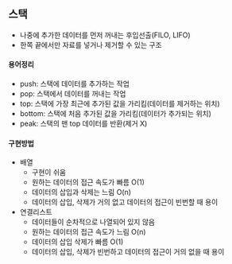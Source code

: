 ## 스택

* 나중에 추가한 데이터를 먼저 꺼내는 후입선출(FILO, LIFO)
* 한쪽 끝에서만 자료를 넣거나 제거할 수 있는 구조

#### 용어정리
* push: 스택에 데이터를 추가하는 작업
* pop: 스택에서 데이터를 꺼내는 작업
* top: 스택에 가장 최근에 추가된 값을 가리킴(데이터를 제거하는 위치)
* bottom: 스택에 처음 추가된 값을 가리킴(데이터가 추가되는 위치)
* peak: 스택의 맨 top 데이터를 반환(제거 X)
#### 구현방법
* 배열
    * 구현이 쉬움
    * 원하는 데이터의 접근 속도가 빠름 O(1)
    * 데이터의 삽입과 삭제는 느림 O(n)
    * 데이터의 삽입, 삭제가 거의 없고 데이터의 접근이 빈번할 때 용이 
* 연결리스트
    * 데이터들이 순차적으로 나열되어 있지 않음
    * 원하는 데이터의 접근 속도가 느림 O(n)
    * 데이터의 삽입 삭제가 빠름 O(1)
    * 데이터의 삽입, 삭제가 빈번하고 데이터의 접근이 거의 없을 때 용이